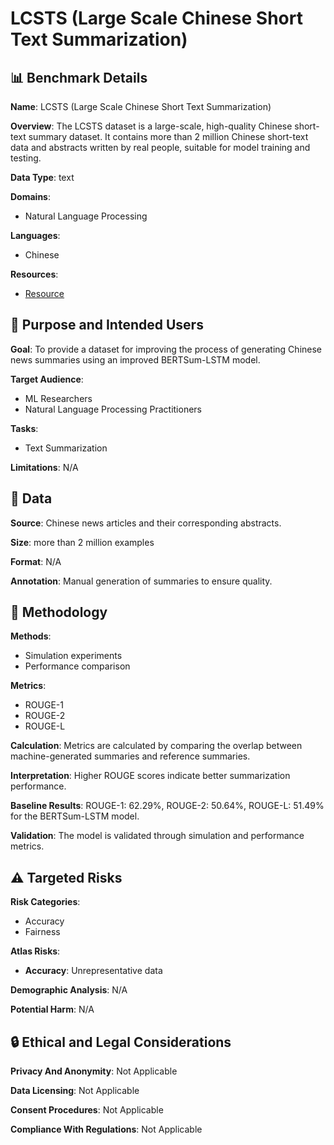 # LCSTS (Large Scale Chinese Short Text Summarization)

## 📊 Benchmark Details

**Name**: LCSTS (Large Scale Chinese Short Text Summarization)

**Overview**: The LCSTS dataset is a large-scale, high-quality Chinese short-text summary dataset. It contains more than 2 million Chinese short-text data and abstracts written by real people, suitable for model training and testing.

**Data Type**: text

**Domains**:
- Natural Language Processing

**Languages**:
- Chinese

**Resources**:
- [Resource](N/A)

## 🎯 Purpose and Intended Users

**Goal**: To provide a dataset for improving the process of generating Chinese news summaries using an improved BERTSum-LSTM model.

**Target Audience**:
- ML Researchers
- Natural Language Processing Practitioners

**Tasks**:
- Text Summarization

**Limitations**: N/A

## 💾 Data

**Source**: Chinese news articles and their corresponding abstracts.

**Size**: more than 2 million examples

**Format**: N/A

**Annotation**: Manual generation of summaries to ensure quality.

## 🔬 Methodology

**Methods**:
- Simulation experiments
- Performance comparison

**Metrics**:
- ROUGE-1
- ROUGE-2
- ROUGE-L

**Calculation**: Metrics are calculated by comparing the overlap between machine-generated summaries and reference summaries.

**Interpretation**: Higher ROUGE scores indicate better summarization performance.

**Baseline Results**: ROUGE-1: 62.29%, ROUGE-2: 50.64%, ROUGE-L: 51.49% for the BERTSum-LSTM model.

**Validation**: The model is validated through simulation and performance metrics.

## ⚠️ Targeted Risks

**Risk Categories**:
- Accuracy
- Fairness

**Atlas Risks**:
- **Accuracy**: Unrepresentative data

**Demographic Analysis**: N/A

**Potential Harm**: N/A

## 🔒 Ethical and Legal Considerations

**Privacy And Anonymity**: Not Applicable

**Data Licensing**: Not Applicable

**Consent Procedures**: Not Applicable

**Compliance With Regulations**: Not Applicable
